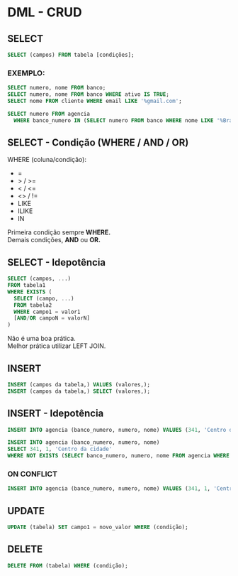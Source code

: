# DML - CRUD

## SELECT
```sql
SELECT (campos) FROM tabela [condições];
```

### EXEMPLO:
```sql
SELECT numero, nome FROM banco;
SELECT numero, nome FROM banco WHERE ativo IS TRUE;
SELECT nome FROM cliente WHERE email LIKE '%gmail.com';

SELECT numero FROM agencia
  WHERE banco_numero IN (SELECT numero FROM banco WHERE nome LIKE '%Bradesco%');
```

## SELECT - Condição (WHERE / AND / OR)

WHERE (coluna/condição):
* =
* \> / >=
* < / <=
* <> / !=
* LIKE
* ILIKE
* IN

Primeira condição sempre **WHERE.**\
Demais condições, **AND** ou **OR.**

## SELECT - Idepotência
```sql
SELECT (campos, ...)
FROM tabela1
WHERE EXISTS (
  SELECT (campo, ...)
  FROM tabela2
  WHERE campo1 = valor1
  [AND/OR campoN = valorN]
)
```
Não é uma boa prática.\
Melhor prática utilizar LEFT JOIN.

## INSERT
```sql
INSERT (campos da tabela,) VALUES (valores,);
INSERT (campos da tabela,) SELECT (valores,);
```

## INSERT - Idepotência
```sql
INSERT INTO agencia (banco_numero, numero, nome) VALUES (341, 'Centro da cidade');

INSERT INTO agencia (banco_numero, numero, nome)
SELECT 341, 1, 'Centro da cidade'
WHERE NOT EXISTS (SELECT banco_numero, numero, nome FROM agencia WHERE banco_numero = 341 AND numero = 1 AND nome = 'Centro da cidade');
```

### ON CONFLICT
```sql
INSERT INTO agencia (banco_numero, numero, nome) VALUES (341, 1, 'Centro da cidade') ON CONFLICT (banco_numero, numero) DO NOTHING;
```

## UPDATE
```sql
UPDATE (tabela) SET campo1 = novo_valor WHERE (condição);
```

## DELETE
```sql
DELETE FROM (tabela) WHERE (condição);
```